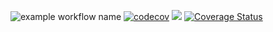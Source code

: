 ![example workflow name](https://github.com/devsouza/teste-ci-cd/workflows/Java%20CI/badge.svg)
[![codecov](https://codecov.io/gh/DevSouza/teste-ci-cd/branch/master/graph/badge.svg)](https://codecov.io/gh/DevSouza/teste-ci-cd)
![](https://travis-ci.com/DevSouza/teste-ci-cd.svg?branch=master)
[![Coverage Status](https://coveralls.io/repos/github/DevSouza/teste-ci-cd/badge.svg?branch=master)](https://coveralls.io/github/DevSouza/teste-ci-cd?branch=master)
